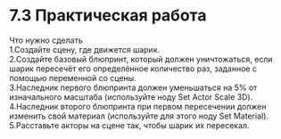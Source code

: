 # 7.3 Практическая работа

Что нужно сделать<br>
1.Создайте сцену, где движется шарик.<br>
2.Создайте базовый блюпринт, который должен уничтожаться, если шарик пересечёт его определённое количество раз, заданное с помощью переменной со сцены.<br>
3.Наследник первого блюпринта должен уменьшаться на 5% от изначального масштаба (используйте ноду Set Actor Scale 3D).<br>
4.Наследник второго блюпринта при первом пересечении должен изменить свой материал (используйте для этого ноду Set Material).<br>
5.Расставьте акторы на сцене так, чтобы шарик их пересекал.<br>

